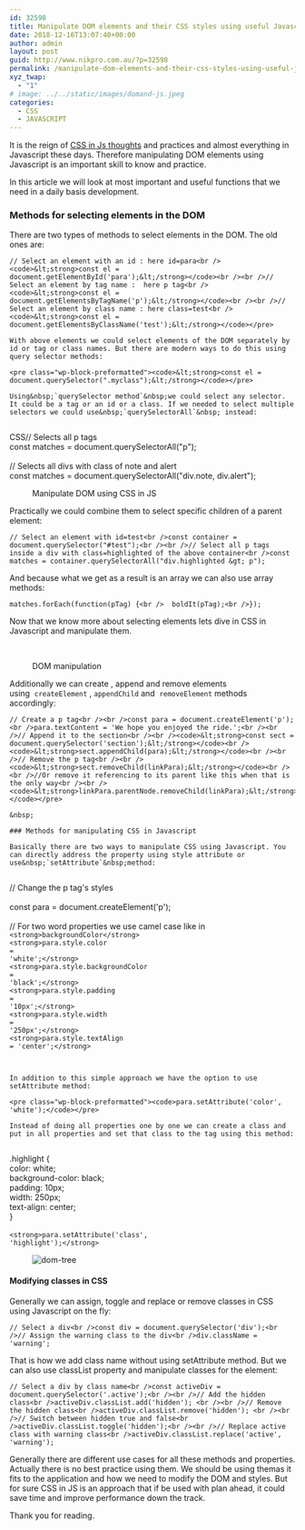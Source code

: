 ```yaml
---
id: 32598
title: Manipulate DOM elements and their CSS styles using useful Javascript methods
date: 2018-12-16T13:07:40+00:00
author: admin
layout: post
guid: http://www.nikpro.com.au/?p=32598
permalink: /manipulate-dom-elements-and-their-css-styles-using-useful-javascript-methods/
xyz_twap:
  - "1"
# image: ../../static/images/domand-js.jpeg
categories:
  - CSS
  - JAVASCRIPT
---
```


It is the reign of <a rel="noreferrer noopener" aria-label="It is the reign of CSS in Js thoughts and practices and almost everything in Javascript these days. Therefore manipulating DOM elements using Javascript is an important skill to know and practice. (opens in a new tab)" href="https://css-tricks.com/css-in-js-ftw-wtf/" target="_blank">CSS in Js thoughts</a> and practices and almost everything in Javascript these days. Therefore manipulating DOM elements using Javascript is an important skill to know and practice.

In this article we will look at most important and useful functions that we need in a daily basis development.

### Methods for selecting elements in the DOM

There are two types of methods to select elements in the DOM. The old ones are:


```
// Select an element with an id : here id=para<br /><code>&lt;strong>const el = document.getElementById('para');&lt;/strong></code><br /><br />// Select an element by tag name :  here p tag<br /><code>&lt;strong>const el = document.getElementsByTagName('p');&lt;/strong></code><br /><br />// Select an element by class name : here class=test<br /><code>&lt;strong>const el = document.getElementsByClassName('test');&lt;/strong></code></pre>

With above elements we could select elements of the DOM separately by id or tag or class names. But there are modern ways to do this using query selector methods:

<pre class="wp-block-preformatted"><code>&lt;strong>const el = document.querySelector(".myclass");&lt;/strong></code></pre>

Using&nbsp;`querySelector method`&nbsp;we could select any selector. It could be a tag or an id or a class. If we needed to select multiple selectors we could use&nbsp;`querySelectorAll`&nbsp; instead:


```
CSS// Selects all p tags<br />const matches = document.querySelectorAll("p");<br /><br />// Selects all divs with class of note and alert<br />const matches = document.querySelectorAll("div.note, div.alert");<br /></pre>

<div class="wp-block-image">
  <figure class="aligncenter"><img src="http://www.nikpro.com.auhtmlDOM.png" alt="" class="wp-image-32602" srcset="http://testgatsby.localhtmlDOM.png 225w, http://testgatsby.localhtmlDOM-150x150.png 150w" sizes="(max-width: 225px) 100vw, 225px" /><figcaption>Manipulate DOM using CSS in JS</figcaption></figure>
</div>

Practically we could combine them to select specific children of a parent element:


```
// Select an element with id=test<br />const container = document.querySelector("#test");<br /><br />// Select all p tags inside a div with class=highlighted of the above container<br />const matches = container.querySelectorAll("div.highlighted &gt; p");
```


And because what we get as a result is an array we can also use array methods:


```
matches.forEach(function(pTag) {<br />  boldIt(pTag);<br />});
```


Now that we know more about selecting elements lets dive in CSS in Javascript and manipulate them.<figure class="wp-block-image">

<img src="http://www.nikpro.com.audom-manipulation-1024x576.png" alt="" class="wp-image-32600" srcset="http://testgatsby.localdom-manipulation-1024x576.png 1024w, http://testgatsby.localdom-manipulation-300x169.png 300w, http://testgatsby.localdom-manipulation-768x432.png 768w, http://testgatsby.localdom-manipulation-1568x882.png 1568w" sizes="(max-width: 1024px) 100vw, 1024px" /> <figcaption>  
DOM manipulation

</figcaption></figure>

Additionally we can create , append and remove elements using&nbsp;&nbsp;`createElement`&nbsp;, `appendChild`&nbsp;and &nbsp;`removeElement` methods accordingly:


```
// Create a p tag<br /><br />const para = document.createElement('p');<br />para.textContent = 'We hope you enjoyed the ride.';<br /><br />// Append it to the section<br /><br /><code>&lt;strong>const sect = document.querySelector('section');&lt;/strong></code><br /><code>&lt;strong>sect.appendChild(para);&lt;/strong></code><br /><br />// Remove the p tag<br /><br /><code>&lt;strong>sect.removeChild(linkPara);&lt;/strong></code><br /><br />//Or remove it referencing to its parent like this when that is the only way<br /><br /><code>&lt;strong>linkPara.parentNode.removeChild(linkPara);&lt;/strong></code></pre>

&nbsp;

### Methods for manipulating CSS in Javascript

Basically there are two ways to manipulate CSS using Javascript. You can directly address the property using style attribute or use&nbsp;`setAttribute`&nbsp;method:


```
// Change the p tag's styles<br /><br />const para = document.createElement('p');<br /><br />// For two word properties we use camel case like in <code>&lt;strong>backgroundColor&lt;/strong></code><br /><code>&lt;strong>para.style.color = 'white';&lt;/strong></code><br /><code>&lt;strong>para.style.backgroundColor = 'black';&lt;/strong></code><br /><code>&lt;strong>para.style.padding = '10px';&lt;/strong></code><br /><code>&lt;strong>para.style.width = '250px';&lt;/strong></code><br /><code>&lt;strong>para.style.textAlign = 'center';&lt;/strong></code><br />
```


In addition to this simple approach we have the option to use setAttribute method:

<pre class="wp-block-preformatted"><code>para.setAttribute('color', 'white');</code></pre>

Instead of doing all properties one by one we can create a class and put in all properties and set that class to the tag using this method:


```
.highlight {<br />  color: white;<br />  background-color: black;<br />  padding: 10px;<br />  width: 250px;<br />  text-align: center;<br />}<br /><br /><code>&lt;strong>para.setAttribute('class', 'highlight');&lt;/strong></code></pre><figure class="wp-block-image">

<img src="http://www.nikpro.com.audom-tree.png" alt="dom-tree" class="wp-image-32605" srcset="http://testgatsby.localdom-tree.png 665w, http://testgatsby.localdom-tree-300x128.png 300w" sizes="(max-width: 665px) 100vw, 665px" /> </figure>

#### Modifying classes in CSS

Generally we can assign, toggle and replace or remove classes in CSS using Javascript on the fly:


```
// Select a div<br />const div = document.querySelector('div');<br />// Assign the warning class to the div<br />div.className = 'warning';
```


That is how we add class name without using setAttribute method. But we can also use classList property and manipulate classes for the element:


```
// Select a div by class name<br />const activeDiv = document.querySelector('.active');<br /><br />// Add the hidden class<br />activeDiv.classList.add('hidden'); <br /><br />// Remove the hidden class<br />activeDiv.classList.remove('hidden'); <br /><br />// Switch between hidden true and false<br />activeDiv.classList.toggle('hidden');<br /><br />// Replace active class with warning class<br />activeDiv.classList.replace('active', 'warning');
```


Generally there are different use cases for all these methods and properties. Actually there is no best practice using them. We should be using themas it fits to the application and how we need to modify the DOM and styles. But for sure CSS in JS is an approach that if be used with plan ahead, it could save time and improve performance down the track.

Thank you for reading.
